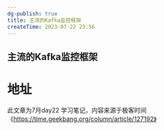 ```yaml
---
dg-publish: true
title: 主流的Kafka监控框架
createTime: 2023-07-22 23:56  
---
```

## 主流的Kafka监控框架



# 地址

此文章为7月day22 学习笔记，内容来源于极客时间《https://time.geekbang.org/column/article/127192》